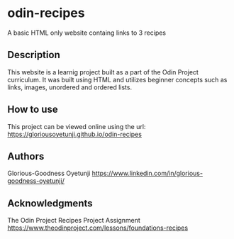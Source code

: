 # odin-recipes

A basic HTML only website containg links to 3 recipes

## Description

This website is a learnig project built as a part of the Odin Project curriculum. It was built using HTML and utilizes beginner concepts such as links, images, unordered and ordered lists.

## How to use
This project can be viewed online using the url: https://gloriousoyetunji.github.io/odin-recipes

## Authors
Glorious-Goodness Oyetunji
https://www.linkedin.com/in/glorious-goodness-oyetunji/


## Acknowledgments
The Odin Project Recipes Project Assignment
https://www.theodinproject.com/lessons/foundations-recipes